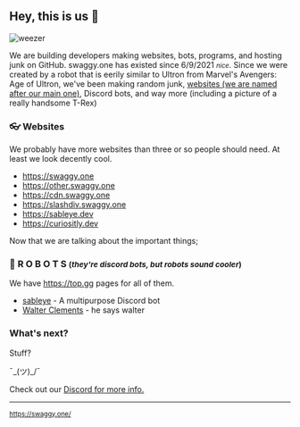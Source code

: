 ## Hey, this is us 👋

![weezer](https://images.nintendolife.com/e0f66909e4cc5/640x360.jpg)

We are building developers making websites, bots, programs, and hosting junk on GitHub. swaggy.one has existed since 6/9/2021 <small>*nice*</small>. Since we were created by a robot that is eerily similar to Ultron from Marvel's Avengers: Age of Ultron, we've been making random junk, [websites (we are named after our main one)](https://swaggy.one/), Discord bots, and way more (including a picture of a really handsome T-Rex)

### 👓 Websites

We probably have more websites than three or so people should need. At least we look decently cool.

- https://swaggy.one
- https://other.swaggy.one
- https://cdn.swaggy.one
- https://slashdiv.swaggy.one
- https://sableye.dev
- https://curiositly.dev

Now that we are talking about the important things;

### 🤖 **R O B O T S**  <small>(*they're discord bots, but robots sound cooler*)</small>

We have https://top.gg pages for all of them.

- [sableye](https://top.gg/bot/) - A multipurpose Discord bot
- [Walter Clements](https://top.gg/bot/877271681457082438) - he says walter

###  What's next?

Stuff? <p>¯\_(ツ)_/¯</p> Check out our [Discord for more info.](https://swaggy.one/r/discord)

---

<sub>https://swaggy.one/</sub>

<!--
last updated on 11/2/21
-->
